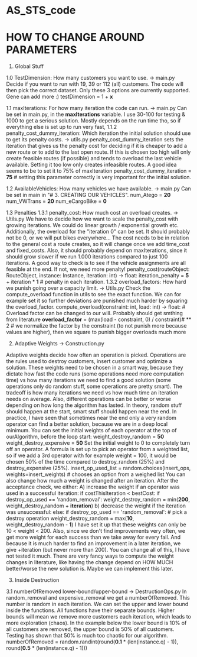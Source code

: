# AS_STS_code

# HOW TO CHANGE AROUND PARAMETERS

1. Global Stuff

1.0 TestDimension: How many customers you want to use. -> main.py
Decide if you want to run with 19, 39 or 112 (all) customers. The code will then pick the correct dataset. Only these
3 options are currently supported. Gene can add more :)
    testDimension = 1 + **x**

1.1 maxIterations: For how many iteration the code can run. -> main.py
Can be set in main.py, in the **maxIterations** variable. I use 30-100 for testing & 1000 to get a serious solution.
Mostly depends on the run time tho, so if everything else is set up to run very fast, 
1.1.2 penalty_cost_dummy_iteration: Which iteration the initial solution should use to get its penalty costs. -> utils.py
penalty_cost_dummy_iteration sets the iteration that gives us the penalty cost for deciding if it is cheaper to add a 
new route or to add to the last open route.
If this is chosen too high will only create feasible routes (if possible) and tends to overload the last vehicle available.
Setting it too low only creates infeasible routes.
A good idea seems to be to set it to 75% of maxIteration
    penalty_cost_dummy_iteration = **75**  # setting this parameter correctly is very important for the initial solution.

1.2 AvailableVehicles: How many vehicles we have available. -> main.py
Can be set in main in "# 3. CREATING OUR VEHICLES".
    num_Atego = **20**
    num_VWTrans = **20**
    num_eCargoBike = **0**

1.3 Penalties
1.3.1 penalty_cost: How much cost an overload creates. -> Utils.py 
We have to decide how we want to scale the penalty_cost with growing iterations. We could do linear growth / exponential
growth etc. Additionally, the overload for the "iteration 0" can be set. It should probably not be 0, or we will put
bikes everywhere...
The cost needs to be in relation to the general cost a route creates, so it will change once we add time_cost and
fixed_costs. Also, it should probably depend on maxIterations, since it should grow slower if we run 1.000 iterations
compared to just 100 iterations. A good way to check is to see if the vehicle assignments are all feasible at the end.
If not, we need more penalty!
    penalty_cost(routeObject: RouteObject, instance: Instance, iteration: int) -> float:
        iteration_penalty = **5** + iteration * **1**  # penalty in each iteration.
1.3.2 overload_factors: How hard we punish going over a capacity limit. -> Utils.py
Check the compute_overload function in utils to see the exact function. We can for example set it so further deviations
are punished much harder by squaring the overload_factor.
    compute_overload(constraint: int, load: int) -> float:
        # Overload factor can be changed to our will. Probably should get smthing from literature
        **overload_factor** = (max(load - constraint, 0) / constraint)# ** 2  # we normalize the factor by the constraint (to not punish more because values are higher), then we square to punish bigger overloads much more



2. Adaptive Weights -> Construction.py

Adaptive weights decide how often an operation is picked. Operations are the rules used to destroy customers,
insert customer and optimize a solution. These weights need to be chosen in a smart way, because they dictate how fast
the code runs (some operations need more computation time) vs how many iterations we need to find a good solution
(some operations only do random stuff, some operations are pretty smart). The tradeoff is how many iterations we need vs
how much time an iteration needs on average.
Also, different operations can be better or worse depending on how long the algorithm has lasted. In theory, random 
stuff should happen at the start, smart stuff should happen near the end. In practice, I have seen that sometimes near the 
end only a very random operator can find a better solution, because  we are in a deep local minimum.
You can set the initial weights of each operator at the top of ourAlgorithm, before the loop start:
    weight_destroy_random = **50**
    weight_destroy_expensive = **50**
Set the initial weight to 0 to completely turn off an operator.
A formula is set up to pick an operator from a weighted list, so if we add a 3rd operator with for example weight = 100,
it would be chosen 50% of the time compared to destroy_random (25%) and destroy_expensive (25%).
    insert_op_used_list = random.choices(insert_ops, weights=insert_weights) # chooses an option from a weighed list
You can also change how much a weight is changed after an iteration. After the acceptance check, we either:
A) increase the weight if an operator was used in a successful iteration:
        if costThisIteration < bestCost:
            if destroy_op_used == 'random_removal':
                    weight_destroy_random = min(**200**, weight_destroy_random + **iteration**)
b) decrease the weight if the iteration was unsuccessful:
        else:
            if destroy_op_used == 'random_removal':  # pick a destroy operation
                weight_destroy_random = max(**10**, weight_destroy_random - **1**)
I have set it up that these weights can only be 10 < weight < 200. Also, since we don't find improvements very often,
we get more weight for each success than we take away for every fail.
And because it is much harder to find an improvement in a later iteration, we give +iteration (but never more than 200).
You can change all of this, I have not tested it much. There are very fancy ways to compute the weight changes in
literature, like having the change depend on HOW MUCH better/worse the new solution is. Maybe we can implement this later.


3. Inside Destruction 

3.1 numberOfRemoved lower-bound/upper-bound -> DestructionOps.py
In random_removal and expensive_removal we get a numberOfRemoved. This number is random in each iteration. We can
set the upper and lower bound inside the functions. All functions have their separate bounds. Higher bounds will
mean we remove more customers each iteration, which leads to more exploration (chaos).
In the example below the lower bound is 10% of all customers are removed, the upper bound is 50% of all customers.
Testing has shown that 50% is much too chaotic for our algorithm.
    numberOfRemoved = random.randint(round(**0.1** * (len(instance.q) - 1)), round(**0.5** * (len(instance.q) - 1)))



